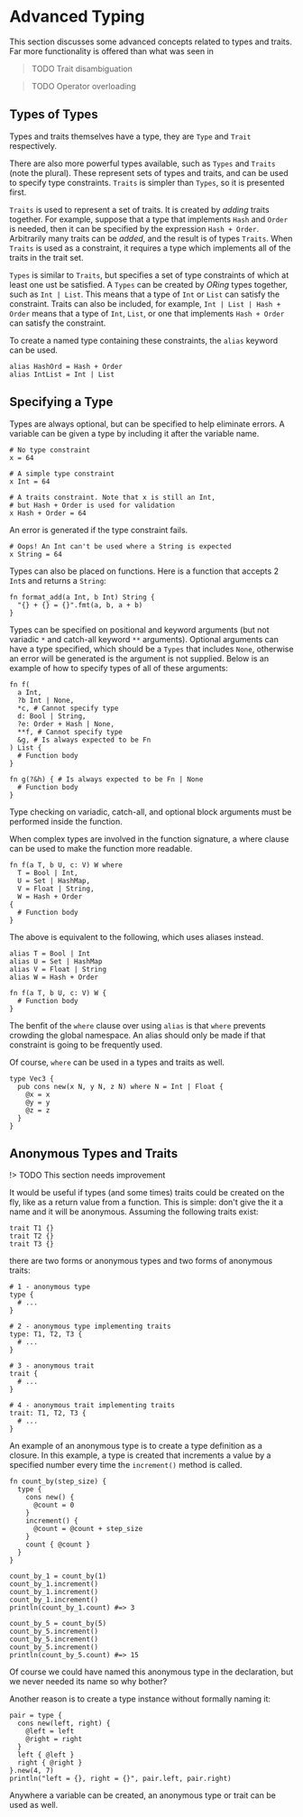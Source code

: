 # Advanced Typing

This section discusses some advanced concepts related to types and traits. Far more functionality is offered than what was seen in

> TODO Trait disambiguation

> TODO Operator overloading

## Types of Types

Types and traits themselves have a type, they are `Type` and `Trait`
respectively.

There are also more powerful types available, such as `Types` and `Traits`
(note the plural). These represent sets of types and traits, and can be used to
specify type constraints. `Traits` is simpler than `Types`, so it is presented
first.

`Traits` is used to represent a set of traits. It is created by _adding_ traits
together. For example, suppose that a type that implements `Hash` and `Order`
is needed, then it can be specified by the expression `Hash + Order`.
Arbitrarily many traits can be _added_, and the result is of types `Traits`.
When `Traits` is used as a constraint, it requires a type which implements all
of the traits in the trait set.

`Types` is similar to `Traits`, but specifies a set of type constraints of
which at least one ust be satisfied. A `Types` can be created by _ORing_ types
together, such as `Int | List`. This means that a type of `Int` or `List` can
satisfy the constraint. Traits can also be included, for example,
`Int | List | Hash + Order` means that a type of `Int`, `List`, or one that
implements `Hash + Order` can satisfy the constraint.

To create a named type containing these constraints, the `alias` keyword can be
used.

```kaki
alias HashOrd = Hash + Order
alias IntList = Int | List
```

## Specifying a Type

Types are always optional, but can be specified to help eliminate errors. A
variable can be given a type by including it after the variable name.

```kaki
# No type constraint
x = 64

# A simple type constraint
x Int = 64

# A traits constraint. Note that x is still an Int,
# but Hash + Order is used for validation
x Hash + Order = 64
```

An error is generated if the type constraint fails.

```kaki
# Oops! An Int can't be used where a String is expected
x String = 64
```

Types can also be placed on functions. Here is a function that accepts 2 `Int`s
and returns a `String`:

```kaki
fn format_add(a Int, b Int) String {
  "{} + {} = {}".fmt(a, b, a + b)
}
```

Types can be specified on positional and keyword arguments (but not variadic `*`
and catch-all keyword `**` arguments). Optional arguments can have a type
specified, which should be a `Types` that includes `None`, otherwise an error
will be generated is the argument is not supplied. Below is an example of how
to specify types of all of these arguments:

```kaki
fn f(
  a Int,
  ?b Int | None,
  *c, # Cannot specify type
  d: Bool | String,
  ?e: Order + Hash | None,
  **f, # Cannot specify type
  &g, # Is always expected to be Fn
) List {
  # Function body
}

fn g(?&h) { # Is always expected to be Fn | None
  # Function body
}
```

Type checking on variadic, catch-all, and optional block arguments must be
performed inside the function.

When complex types are involved in the function signature, a where clause can
be used to make the function more readable.

```kaki
fn f(a T, b U, c: V) W where
  T = Bool | Int,
  U = Set | HashMap,
  V = Float | String,
  W = Hash + Order
{
  # Function body
}
```

The above is equivalent to the following, which uses aliases instead.

```kaki
alias T = Bool | Int
alias U = Set | HashMap
alias V = Float | String
alias W = Hash + Order

fn f(a T, b U, c: V) W {
  # Function body
}
```

The benfit of the `where` clause over using `alias` is that `where` prevents
crowding the global namespace. An alias should only be made if that constraint
is going to be frequently used.

Of course, `where` can be used in a types and traits as well.

```kaki
type Vec3 {
  pub cons new(x N, y N, z N) where N = Int | Float {
    @x = x
    @y = y
    @z = z
  }
}
```

## Anonymous Types and Traits

!> TODO This section needs improvement

It would be useful if types (and some times) traits could be created on the
fly, like as a return value from a function. This is simple: don't give the it
a name and it will be anonymous. Assuming the following traits exist:

```kaki
trait T1 {}
trait T2 {}
trait T3 {}
```

there are two forms or anonymous types and two forms of anonymous traits:

```kaki
# 1 - anonymous type
type {
  # ...
}

# 2 - anonymous type implementing traits
type: T1, T2, T3 {
  # ...
}

# 3 - anonymous trait
trait {
  # ...
}

# 4 - anonymous trait implementing traits
trait: T1, T2, T3 {
  # ...
}
```

An example of an anonymous type is to create a type definition as a closure. In
this example, a type is created that increments a value by a specified number
every time the `increment()` method is called.

```kaki
fn count_by(step_size) {
  type {
    cons new() {
      @count = 0
    }
    increment() {
      @count = @count + step_size
    }
    count { @count }
  }
}

count_by_1 = count_by(1)
count_by_1.increment()
count_by_1.increment()
count_by_1.increment()
println(count_by_1.count) #=> 3

count_by_5 = count_by(5)
count_by_5.increment()
count_by_5.increment()
count_by_5.increment()
println(count_by_5.count) #=> 15
```

Of course we could have named this anonymous type in the declaration, but we
never needed its name so why bother?

Another reason is to create a type instance without formally naming it:

```kaki
pair = type {
  cons new(left, right) {
    @left = left
    @right = right
  }
  left { @left }
  right { @right }
}.new(4, 7)
println("left = {}, right = {}", pair.left, pair.right)
```

Anywhere a variable can be created, an anonymous type or trait can be used as well.
